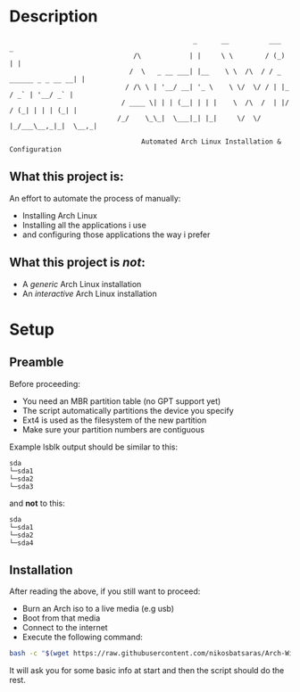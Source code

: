 # Description
```
                                              _      __          ___                  _
                               /\            | |     \ \        / (_)                | |
                              /  \   _ __ ___| |__    \ \  /\  / / _ ______ _ _ __ __| |
                             / /\ \ | '__/ __| '_ \    \ \/  \/ / | |_  / _` | '__/ _` |
                            / ____ \| | | (__| | | |    \  /\  /  | |/ / (_| | | | (_| |
                           /_/    \_\_|  \___|_| |_|     \/  \/   |_/___\__,_|_|  \__,_|
                                                
                                 Automated Arch Linux Installation & Configuration
```

## What this project is:
An effort to automate the process of manually:
- Installing Arch Linux
- Installing all the applications i use
- and configuring those applications the way i prefer

## What this project is *not*:
- A *generic* Arch Linux installation
- An *interactive* Arch Linux installation

# Setup
## Preamble
Before proceeding:
- You need an MBR partition table (no GPT support yet)
- The script automatically partitions the device you specify
- Ext4 is used as the filesystem of the new partition
- Make sure your partition numbers are contiguous

Example lsblk output should be similar to this:
```
sda
└─sda1
└─sda2
└─sda3
```
and **not** to this:
```
sda
└─sda1
└─sda2
└─sda4
```

## Installation
After reading the above, if you still want to proceed:
- Burn an Arch iso to a live media (e.g usb)
- Boot from that media
- Connect to the internet
- Execute the following command:

```bash
bash -c "$(wget https://raw.githubusercontent.com/nikosbatsaras/Arch-Wizard/master/bootstrap.sh -O -)"
```

It will ask you for some basic info at start and then the script should do the
rest.
